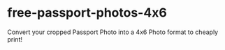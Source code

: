 # free-passport-photos-4x6
Convert your cropped Passport Photo into a 4x6 Photo format to cheaply print!
